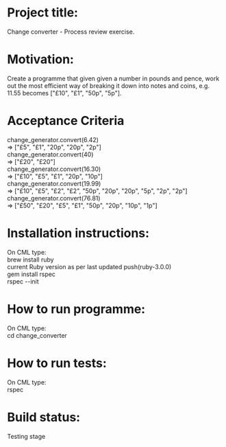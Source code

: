 # Project title: 
Change converter - Process review exercise.

# Motivation:
Create a programme that given given a number in pounds and pence, work out the most efficient way of breaking it down into notes and coins, e.g. 11.55 becomes ["£10", "£1", "50p", "5p"].

# Acceptance Criteria
change_generator.convert(6.42)<br> 
 => ["£5", "£1", "20p", "20p", "2p"]<br> 
change_generator.convert(40)<br> 
 => ["£20", "£20"]<br> 
change_generator.convert(16.30)<br> 
 => ["£10", "£5", "£1", "20p", "10p"]<br> 
change_generator.convert(19.99)<br> 
 => ["£10", "£5", "£2", "£2", "50p", "20p", "20p", "5p", "2p", "2p"]<br> 
change_generator.convert(76.81)<br> 
 => ["£50", "£20", "£5", "£1", "50p", "20p", "10p", "1p"]<br> 

# Installation instructions:
On CML type:<br> 
brew install ruby<br>
current Ruby version as per last updated push(ruby-3.0.0)<br>
gem install rspec<br>
rspec --init<br>

# How to run programme:
On CML type: <br>
cd change_converter <br>

# How to run tests:
On CML type:<br> 
rspec<br>

# Build status:
Testing stage<br>
